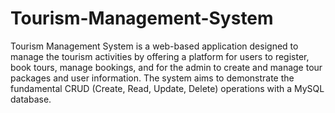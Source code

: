 # Tourism-Management-System
Tourism Management System is a web-based application designed to manage the tourism activities by offering a platform for users to register, book tours, manage bookings, and for the admin to create and manage tour packages and user information. The system aims to demonstrate the fundamental CRUD (Create, Read, Update, Delete) operations with a MySQL database.
